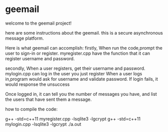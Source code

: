 # geemail
welcome to the geemail project!



here are some instructions about the geemail.
this is a secure asynchronous message platform. 

Here is what geemail can accomplish:
firstly, When run the code,prompt the user to sign-in or register.
myregister.cpp have the function that it can register username and password.

secondly, When a user registers, get their username and password.
mylogin.cpp can log in the user you just register
When a user logs in,program would ask for username and validate password. 
If login fails, it would response the unsuccess 

Once logged in, it can tell you the number of messages you have, 
and list the users that have sent them a message. 

how to compile the code:

g++ -std=c++11 myregister.cpp -lsqlite3 -lgcrypt
g++ -std=c++11 mylogin.cpp -lsqlite3 -lgcrypt
 ./a.out
 
